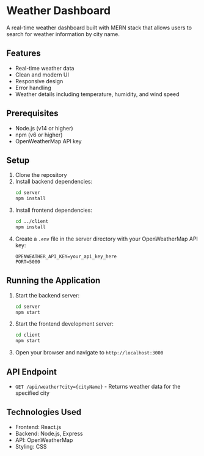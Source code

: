 # Weather Dashboard

A real-time weather dashboard built with MERN stack that allows users to search for weather information by city name.

## Features

- Real-time weather data
- Clean and modern UI
- Responsive design
- Error handling
- Weather details including temperature, humidity, and wind speed

## Prerequisites

- Node.js (v14 or higher)
- npm (v6 or higher)
- OpenWeatherMap API key

## Setup

1. Clone the repository
2. Install backend dependencies:
   ```bash
   cd server
   npm install
   ```
3. Install frontend dependencies:
   ```bash
   cd ../client
   npm install
   ```
4. Create a `.env` file in the server directory with your OpenWeatherMap API key:
   ```
   OPENWEATHER_API_KEY=your_api_key_here
   PORT=5000
   ```

## Running the Application

1. Start the backend server:
   ```bash
   cd server
   npm start
   ```

2. Start the frontend development server:
   ```bash
   cd client
   npm start
   ```

3. Open your browser and navigate to `http://localhost:3000`

## API Endpoint

- `GET /api/weather?city={cityName}` - Returns weather data for the specified city

## Technologies Used

- Frontend: React.js
- Backend: Node.js, Express
- API: OpenWeatherMap
- Styling: CSS 
